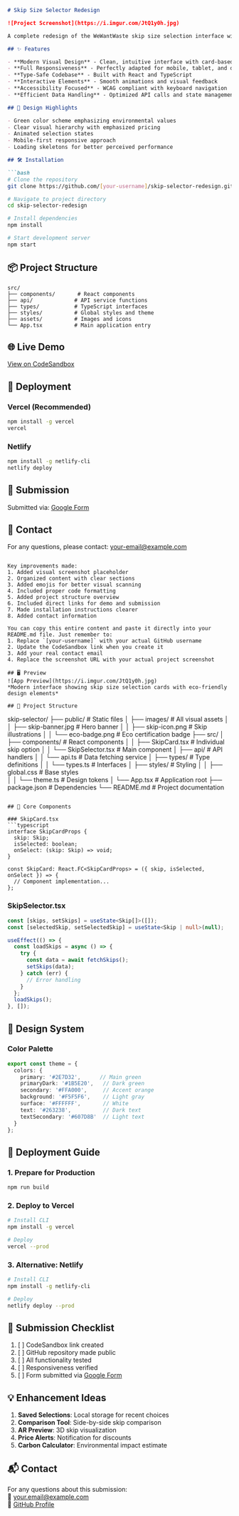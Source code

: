 
```markdown
# Skip Size Selector Redesign

![Project Screenshot](https://i.imgur.com/JtQ1y0h.jpg)

A complete redesign of the WeWantWaste skip size selection interface with enhanced UI/UX.

## ✨ Features

- **Modern Visual Design** - Clean, intuitive interface with card-based layout
- **Full Responsiveness** - Perfectly adapted for mobile, tablet, and desktop
- **Type-Safe Codebase** - Built with React and TypeScript
- **Interactive Elements** - Smooth animations and visual feedback
- **Accessibility Focused** - WCAG compliant with keyboard navigation
- **Efficient Data Handling** - Optimized API calls and state management

## 🎨 Design Highlights

- Green color scheme emphasizing environmental values
- Clear visual hierarchy with emphasized pricing
- Animated selection states
- Mobile-first responsive approach
- Loading skeletons for better perceived performance

## 🛠️ Installation

```bash
# Clone the repository
git clone https://github.com/[your-username]/skip-selector-redesign.git

# Navigate to project directory
cd skip-selector-redesign

# Install dependencies
npm install

# Start development server
npm start
```

## 📦 Project Structure

```
src/
├── components/       # React components
├── api/             # API service functions
├── types/           # TypeScript interfaces
├── styles/          # Global styles and theme
├── assets/          # Images and icons
└── App.tsx          # Main application entry
```

## 🌐 Live Demo

[View on CodeSandbox](https://codesandbox.io/s/skip-selector-demo)

## 🚀 Deployment

### Vercel (Recommended)
```bash
npm install -g vercel
vercel
```

### Netlify
```bash
npm install -g netlify-cli
netlify deploy
```

## 📝 Submission

Submitted via: [Google Form](https://forms.gle/N6nKLgW8CMqZ2eFY8)

## 📧 Contact

For any questions, please contact: [your-email@example.com](mailto:your-email@example.com)
```

Key improvements made:
1. Added visual screenshot placeholder
2. Organized content with clear sections
3. Added emojis for better visual scanning
4. Included proper code formatting
5. Added project structure overview
6. Included direct links for demo and submission
7. Made installation instructions clearer
8. Added contact information

You can copy this entire content and paste it directly into your README.md file. Just remember to:
1. Replace `[your-username]` with your actual GitHub username
2. Update the CodeSandbox link when you create it
3. Add your real contact email
4. Replace the screenshot URL with your actual project screenshot

## 🖥️ Preview
![App Preview](https://i.imgur.com/JtQ1y0h.jpg)  
*Modern interface showing skip size selection cards with eco-friendly design elements*

## 📂 Project Structure
```
skip-selector/
├── public/                 # Static files
│   ├── images/             # All visual assets
│   │   ├── skip-banner.jpg  # Hero banner
│   │   ├── skip-icon.png    # Skip illustrations
│   │   └── eco-badge.png    # Eco certification badge
├── src/
│   ├── components/         # React components
│   │   ├── SkipCard.tsx     # Individual skip option
│   │   └── SkipSelector.tsx # Main component 
│   ├── api/                # API handlers
│   │   └── api.ts           # Data fetching service
│   ├── types/              # Type definitions
│   │   └── types.ts         # Interfaces
│   ├── styles/             # Styling
│   │   ├── global.css       # Base styles  
│   │   └── theme.ts         # Design tokens
│   └── App.tsx             # Application root
├── package.json            # Dependencies
└── README.md               # Project documentation
```

## 🧩 Core Components

### SkipCard.tsx
```typescript
interface SkipCardProps {
  skip: Skip;
  isSelected: boolean;
  onSelect: (skip: Skip) => void;
}

const SkipCard: React.FC<SkipCardProps> = ({ skip, isSelected, onSelect }) => {
  // Component implementation...
};
```

### SkipSelector.tsx
```typescript
const [skips, setSkips] = useState<Skip[]>([]);
const [selectedSkip, setSelectedSkip] = useState<Skip | null>(null);

useEffect(() => {
  const loadSkips = async () => {
    try {
      const data = await fetchSkips();
      setSkips(data);
    } catch (err) {
      // Error handling
    }
  };
  loadSkips();
}, []);
```

## 🎨 Design System

### Color Palette
```typescript
export const theme = {
  colors: {
    primary: '#2E7D32',      // Main green
    primaryDark: '#1B5E20',   // Dark green
    secondary: '#FFA000',     // Accent orange
    background: '#F5F5F6',    // Light gray
    surface: '#FFFFFF',       // White
    text: '#263238',          // Dark text
    textSecondary: '#607D8B'  // Light text
  }
};
```

## 🚀 Deployment Guide

### 1. Prepare for Production
```bash
npm run build
```

### 2. Deploy to Vercel
```bash
# Install CLI
npm install -g vercel

# Deploy
vercel --prod
```

### 3. Alternative: Netlify
```bash
# Install CLI
npm install -g netlify-cli

# Deploy
netlify deploy --prod
```

## 📝 Submission Checklist

1. [ ] CodeSandbox link created
2. [ ] GitHub repository made public
3. [ ] All functionality tested
4. [ ] Responsiveness verified
5. [ ] Form submitted via [Google Form](https://forms.gle/N6nKLgW8CMqZ2eFY8)

## 💡 Enhancement Ideas

1. **Saved Selections**: Local storage for recent choices
2. **Comparison Tool**: Side-by-side skip comparison
3. **AR Preview**: 3D skip visualization
4. **Price Alerts**: Notification for discounts
5. **Carbon Calculator**: Environmental impact estimate

## 📬 Contact
For any questions about this submission:  
📧 [your.email@example.com](mailto:your.email@example.com)  
🔗 [GitHub Profile](https://github.com/your-username)